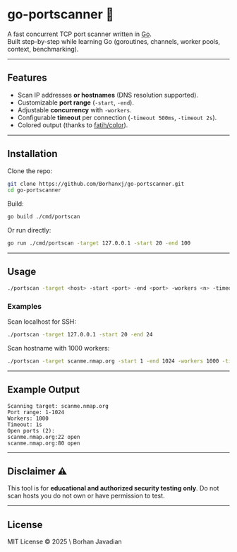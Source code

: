 
# go-portscanner 🔎

A fast concurrent TCP port scanner written in [Go](https://go.dev/).  
Built step-by-step while learning Go (goroutines, channels, worker pools, context, benchmarking).

---

## Features
- Scan IP addresses **or hostnames** (DNS resolution supported).
- Customizable **port range** (`-start`, `-end`).
- Adjustable **concurrency** with `-workers`.
- Configurable **timeout** per connection (`-timeout 500ms`, `-timeout 2s`).
- Colored output (thanks to [fatih/color](https://github.com/fatih/color)).

---

## Installation
Clone the repo:
```bash
git clone https://github.com/Borhanxj/go-portscanner.git
cd go-portscanner
````

Build:

```bash
go build ./cmd/portscan
```

Or run directly:

```bash
go run ./cmd/portscan -target 127.0.0.1 -start 20 -end 100
```

---

## Usage

```bash
./portscan -target <host> -start <port> -end <port> -workers <n> -timeout <duration>
```

### Examples

Scan localhost for SSH:

```bash
./portscan -target 127.0.0.1 -start 20 -end 24
```

Scan hostname with 1000 workers:

```bash
./portscan -target scanme.nmap.org -start 1 -end 1024 -workers 1000 -timeout 1s
```

---

## Example Output

```
Scanning target: scanme.nmap.org
Port range: 1-1024
Workers: 1000
Timeout: 1s
Open ports (2):
scanme.nmap.org:22 open
scanme.nmap.org:80 open
```

---

## Disclaimer ⚠️

This tool is for **educational and authorized security testing only**.
Do not scan hosts you do not own or have permission to test.

---

## License

MIT License © 2025 \ Borhan Javadian
